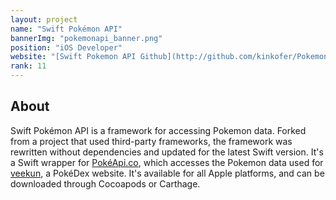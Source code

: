 ```yaml
---
layout: project
name: "Swift Pokémon API"
bannerImg: "pokemonapi_banner.png"
position: "iOS Developer"
website: "[Swift Pokemon API Github](http://github.com/kinkofer/PokemonAPI)"
rank: 11
---
```



## About ##

Swift Pokémon API is a framework for accessing Pokemon data. Forked from a project that used third-party frameworks, the framework was rewritten without dependencies and updated for the latest Swift version. It's a Swift wrapper for [PokéApi.co](http://pokeapi.co), which accesses the Pokemon data used for [veekun](https://github.com/veekun/), a PokéDex website. It's available for all Apple platforms, and can be downloaded through Cocoapods or Carthage.